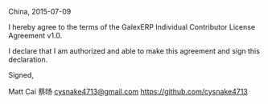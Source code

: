 China, 2015-07-09

I hereby agree to the terms of the GalexERP Individual Contributor License
Agreement v1.0.

I declare that I am authorized and able to make this agreement and sign this
declaration.

Signed,

Matt Cai 蔡旸 cysnake4713@gmail.com https://github.com/cysnake4713
